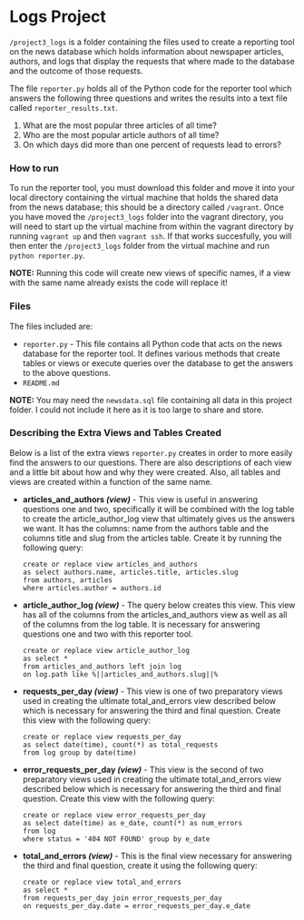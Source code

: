 # Logs Project

`/project3_logs` is a folder containing the files used to create a reporting tool on the news database which holds information about newspaper articles, authors, and logs that display the requests that where made to the database and the outcome of those requests. 

The file `reporter.py` holds all of the Python code for the reporter tool which answers the following three questions and writes the results into a text file called `reporter_results.txt`.

1. What are the most popular three articles of all time?
2. Who are the most popular article authors of all time?
3. On which days did more than one percent of requests lead to errors?

### How to run

To run the reporter tool, you must download this folder and move it into your local directory containing the virtual machine that holds the shared data from the news database; this should be a directory called `/vagrant`. Once you have moved the `/project3_logs` folder into the vagrant directory, you will need to start up the virtual machine from within the vagrant directory by running `vagrant up` and then `vagrant ssh`. If that works succesfully, you will then enter the `/project3_logs` folder from the virtual machine and run `python reporter.py`.

__NOTE:__ Running this code will create new views of specific names, if a view with the same name already exists the code will replace it!     

### Files

The files included are: 
* `reporter.py` - This file contains all Python code that acts on the news database for the reporter tool. It defines various methods that create tables or views or execute queries over the database to get the answers to the above questions.
* `README.md` 

__NOTE:__ You may need the `newsdata.sql` file containing all data in this project folder. I could not include it here as it is too large to share and store.

### Describing the Extra Views and Tables Created

Below is a list of the extra views `reporter.py` creates in order to more easily find the answers to our questions. There are also descriptions of each view and a little bit about how and why they were created. Also, all tables and views are created within a function of the same name.
* __articles_and_authors *(view)*__ - This view is useful in answering questions one and two, specifically it will be combined with the log table to create the article_author_log view that ultimately gives us the answers we want. It has the columns: name from the authors table and the columns title and slug from the articles table. Create it by running the following query:
    ```
    create or replace view articles_and_authors
    as select authors.name, articles.title, articles.slug 
    from authors, articles
    where articles.author = authors.id
    ```
* __article_author_log *(view)*__ - The query below creates this view. This view has all of the columns from the articles_and_authors view as well as all of the columns from the log table. It is necessary for answering questions one and two with this reporter tool.
    ```
    create or replace view article_author_log
    as select * 
    from articles_and_authors left join log 
    on log.path like %||articles_and_authors.slug||%
    ```
* __requests_per_day *(view)*__ - This view is one of two preparatory views used in creating the ultimate total_and_errors view described below which is necessary for answering the third and final question. Create this view with the following query:
    ```
    create or replace view requests_per_day
    as select date(time), count(*) as total_requests 
    from log group by date(time)
    ```
* __error_requests_per_day *(view)*__ - This view is the second of two preparatory views used in creating the ultimate total_and_errors view described below which is necessary for answering the third and final question. Create this view with the following query:
    ```
    create or replace view error_requests_per_day 
    as select date(time) as e_date, count(*) as num_errors 
    from log 
    where status = '404 NOT FOUND' group by e_date
    ```
* __total_and_errors *(view)*__ - This is the final view necessary for answering the third and final question, create it using the following query:
    ```
    create or replace view total_and_errors
    as select *
    from requests_per_day join error_requests_per_day 
    on requests_per_day.date = error_requests_per_day.e_date
    ```
